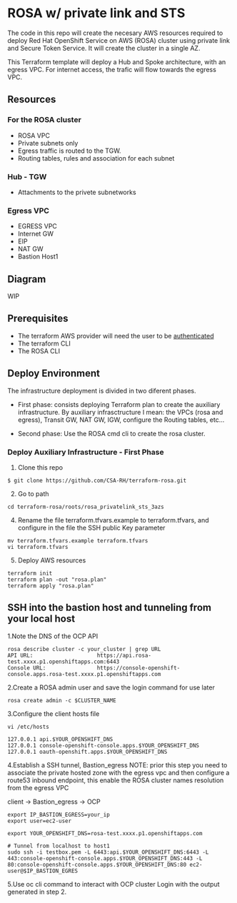 # ROSA w/ private link and STS

The code in this repo will create the necesary AWS resources required to deploy Red Hat OpenShift Service on AWS (ROSA) cluster using private link and Secure Token Service.
It will create the cluster in a single AZ.

This Terraform template will deploy a Hub and Spoke architecture, with an egress VPC. For internet access, the trafic will flow towards the egress VPC.

## Resources

### For the ROSA cluster

 * ROSA VPC
 * Private subnets only
 * Egress traffic is routed to the TGW.
 * Routing tables, rules and association for each subnet

### Hub - TGW

 * Attachments to the privete subnetworks

### Egress VPC

 * EGRESS VPC
 * Internet GW
 * EIP
 * NAT GW
 * Bastion Host1

## Diagram

WIP


## Prerequisites

 * The terraform AWS provider will need the user to be [authenticated](https://registry.terraform.io/providers/hashicorp/aws/latest/docs#authentication-and-configuration)
 * The terraform CLI
 * The ROSA CLI

## Deploy Environment

The infrastructure deployment is divided in two diferent phases. 

 * First phase: consists deploying Terraform plan to create the auxiliary infrastructure. By auxiliary infrasctructure I mean: the VPCs (rosa and egress), Transit GW, NAT GW, IGW, configure the Routing tables, etc... 

 * Second phase: Use the ROSA cmd cli to create the rosa cluster.

### Deploy Auxiliary Infrastructure - First Phase

1. Clone this repo

```
$ git clone https://github.com/CSA-RH/terraform-rosa.git
```

2. Go to path

```
cd terraform-rosa/roots/rosa_privatelink_sts_3azs
```

4. Rename the file terraform.tfvars.example to terraform.tfvars, and configure in the file the SSH public Key parameter

```
mv terraform.tfvars.example terraform.tfvars
vi terraform.tfvars
```

5. Deploy AWS resources

```
terraform init
terraform plan -out "rosa.plan"
terraform apply "rosa.plan"
```

## SSH into the bastion host and tunneling from your local host

1.Note the DNS of the OCP API

```
rosa describe cluster -c your_cluster | grep URL
API URL:                    https://api.rosa-test.xxxx.p1.openshiftapps.com:6443
Console URL:                https://console-openshift-console.apps.rosa-test.xxxx.p1.openshiftapps.com
```

2.Create a ROSA admin user and save the login command for use later

```
rosa create admin -c $CLUSTER_NAME
```

3.Configure the client hosts file

```
vi /etc/hosts

127.0.0.1 api.$YOUR_OPENSHIFT_DNS
127.0.0.1 console-openshift-console.apps.$YOUR_OPENSHIFT_DNS
127.0.0.1 oauth-openshift.apps.$YOUR_OPENSHIFT_DNS
```

4.Establish a SSH tunnel, Bastion_egress 
NOTE: prior this step you need to associate the private hosted zone with the egress vpc and then configure a route53 inbound endpoint, this enable the ROSA cluster names resolution from the egress VPC

client  ->  Bastion_egress -> OCP

```
export IP_BASTION_EGRESS=your_ip
export user=ec2-user

export YOUR_OPENSHIFT_DNS=rosa-test.xxxx.p1.openshiftapps.com 

# Tunnel from localhost to host1
sudo ssh -i testbox.pem -L 6443:api.$YOUR_OPENSHIFT_DNS:6443 -L 443:console-openshift-console.apps.$YOUR_OPENSHIFT_DNS:443 -L 80:console-openshift-console.apps.$YOUR_OPENSHIFT_DNS:80 ec2-user@$IP_BASTION_EGRES
```

5.Use oc cli command to interact with OCP cluster
Login with the output generated in step 2.
